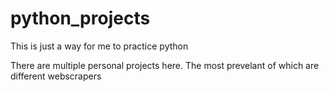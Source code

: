 # python_projects
This is just a way for me to practice python

There are multiple personal projects here. The most prevelant of which are different webscrapers